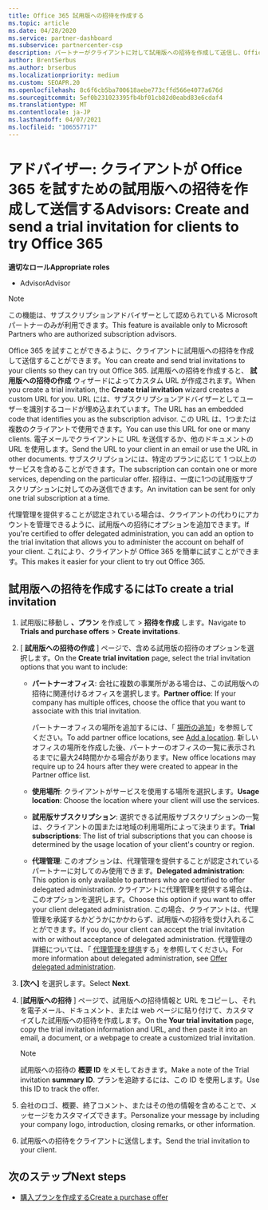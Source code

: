 ```yaml
---
title: Office 365 試用版への招待を作成する
ms.topic: article
ms.date: 04/28/2020
ms.service: partner-dashboard
ms.subservice: partnercenter-csp
description: パートナーがクライアントに対して試用版への招待を作成して送信し、Office 365 を試す方法について説明します。 パートナーは、承認されたサブスクリプションアドバイザーです。
author: BrentSerbus
ms.author: brserbus
ms.localizationpriority: medium
ms.custom: SEOAPR.20
ms.openlocfilehash: 8c6f6cb5ba700618aebe773cffd566e4077a676d
ms.sourcegitcommit: 5ef0b231023395fb4bf01cb82d0eabd83e6cdaf4
ms.translationtype: MT
ms.contentlocale: ja-JP
ms.lasthandoff: 04/07/2021
ms.locfileid: "106557717"
---
```

# <a name="advisors-create-and-send-a-trial-invitation-for-clients-to-try-office-365"></a><span data-ttu-id="91e61-104">アドバイザー: クライアントが Office 365 を試すための試用版への招待を作成して送信する</span><span class="sxs-lookup"><span data-stu-id="91e61-104">Advisors: Create and send a trial invitation for clients to try Office 365</span></span>


<span data-ttu-id="91e61-105">**適切なロール**</span><span class="sxs-lookup"><span data-stu-id="91e61-105">**Appropriate roles**</span></span>

- <span data-ttu-id="91e61-106">Advisor</span><span class="sxs-lookup"><span data-stu-id="91e61-106">Advisor</span></span>

> [!NOTE]
> <span data-ttu-id="91e61-107">この機能は、サブスクリプションアドバイザーとして認められている Microsoft パートナーのみが利用できます。</span><span class="sxs-lookup"><span data-stu-id="91e61-107">This feature is available only to Microsoft Partners who are authorized subscription advisors.</span></span>

<span data-ttu-id="91e61-108">Office 365 を試すことができるように、クライアントに試用版への招待を作成して送信することができます。</span><span class="sxs-lookup"><span data-stu-id="91e61-108">You can create and send trial invitations to your clients so they can try out Office 365.</span></span> <span data-ttu-id="91e61-109">試用版への招待を作成すると、 **試用版への招待の作成** ウィザードによってカスタム URL が作成されます。</span><span class="sxs-lookup"><span data-stu-id="91e61-109">When you create a trial invitation, the **Create trial invitation** wizard creates a custom URL for you.</span></span> <span data-ttu-id="91e61-110">URL には、サブスクリプションアドバイザーとしてユーザーを識別するコードが埋め込まれています。</span><span class="sxs-lookup"><span data-stu-id="91e61-110">The URL has an embedded code that identifies you as the subscription advisor.</span></span> <span data-ttu-id="91e61-111">この URL は、1つまたは複数のクライアントで使用できます。</span><span class="sxs-lookup"><span data-stu-id="91e61-111">You can use this URL for one or many clients.</span></span> <span data-ttu-id="91e61-112">電子メールでクライアントに URL を送信するか、他のドキュメントの URL を使用します。</span><span class="sxs-lookup"><span data-stu-id="91e61-112">Send the URL to your client in an email or use the URL in other documents.</span></span> <span data-ttu-id="91e61-113">サブスクリプションには、特定のプランに応じて 1 つ以上のサービスを含めることができます。</span><span class="sxs-lookup"><span data-stu-id="91e61-113">The subscription can contain one or more services, depending on the particular offer.</span></span> <span data-ttu-id="91e61-114">招待は、一度に1つの試用版サブスクリプションに対してのみ送信できます。</span><span class="sxs-lookup"><span data-stu-id="91e61-114">An invitation can be sent for only one trial subscription at a time.</span></span>

<span data-ttu-id="91e61-115">代理管理を提供することが認定されている場合は、クライアントの代わりにアカウントを管理できるように、試用版への招待にオプションを追加できます。</span><span class="sxs-lookup"><span data-stu-id="91e61-115">If you're certified to offer delegated administration, you can add an option to the trial invitation that allows you to administer the account on behalf of your client.</span></span> <span data-ttu-id="91e61-116">これにより、クライアントが Office 365 を簡単に試すことができます。</span><span class="sxs-lookup"><span data-stu-id="91e61-116">This makes it easier for your client to try out Office 365.</span></span>

## <a name="to-create-a-trial-invitation"></a><span data-ttu-id="91e61-117">試用版への招待を作成するには</span><span class="sxs-lookup"><span data-stu-id="91e61-117">To create a trial invitation</span></span>

1. <span data-ttu-id="91e61-118">試用版に移動し **、プラン** を作成して  >  **招待を作成** します。</span><span class="sxs-lookup"><span data-stu-id="91e61-118">Navigate to **Trials and purchase offers** > **Create invitations**.</span></span>

2. <span data-ttu-id="91e61-119">[ **試用版への招待の作成** ] ページで、含める試用版の招待のオプションを選択します。</span><span class="sxs-lookup"><span data-stu-id="91e61-119">On the **Create trial invitation** page, select the trial invitation options that you want to include:</span></span>

    - <span data-ttu-id="91e61-120">**パートナーオフィス**: 会社に複数の事業所がある場合は、この試用版への招待に関連付けるオフィスを選択します。</span><span class="sxs-lookup"><span data-stu-id="91e61-120">**Partner office**: If your company has multiple offices, choose the office that you want to associate with this trial invitation.</span></span>

        <span data-ttu-id="91e61-121">パートナーオフィスの場所を追加するには、「 [場所の追加](manage-locations.md)」を参照してください。</span><span class="sxs-lookup"><span data-stu-id="91e61-121">To add partner office locations, see [Add a location](manage-locations.md).</span></span> <span data-ttu-id="91e61-122">新しいオフィスの場所を作成した後、パートナーのオフィスの一覧に表示されるまでに最大24時間かかる場合があります。</span><span class="sxs-lookup"><span data-stu-id="91e61-122">New office locations may require up to 24 hours after they were created to appear in the Partner office list.</span></span>

    - <span data-ttu-id="91e61-123">**使用場所**: クライアントがサービスを使用する場所を選択します。</span><span class="sxs-lookup"><span data-stu-id="91e61-123">**Usage location**: Choose the location where your client will use the services.</span></span>
    - <span data-ttu-id="91e61-124">**試用版サブスクリプション**: 選択できる試用版サブスクリプションの一覧は、クライアントの国または地域の利用場所によって決まります。</span><span class="sxs-lookup"><span data-stu-id="91e61-124">**Trial subscriptions**: The list of trial subscriptions that you can choose is determined by the usage location of your client's country or region.</span></span>
    - <span data-ttu-id="91e61-125">**代理管理**: このオプションは、代理管理を提供することが認定されているパートナーに対してのみ使用できます。</span><span class="sxs-lookup"><span data-stu-id="91e61-125">**Delegated administration**: This option is only available to partners who are certified to offer delegated administration.</span></span> <span data-ttu-id="91e61-126">クライアントに代理管理を提供する場合は、このオプションを選択します。</span><span class="sxs-lookup"><span data-stu-id="91e61-126">Choose this option if you want to offer your client delegated administration.</span></span> <span data-ttu-id="91e61-127">この場合、クライアントは、代理管理を承諾するかどうかにかかわらず、試用版への招待を受け入れることができます。</span><span class="sxs-lookup"><span data-stu-id="91e61-127">If you do, your client can accept the trial invitation with or without acceptance of delegated administration.</span></span> <span data-ttu-id="91e61-128">代理管理の詳細については、「 [代理管理を提供](customers-revoke-admin-privileges.md)する」を参照してください。</span><span class="sxs-lookup"><span data-stu-id="91e61-128">For more information about delegated administration, see [Offer delegated administration](customers-revoke-admin-privileges.md).</span></span>

3. <span data-ttu-id="91e61-129">**[次へ]** を選択します。</span><span class="sxs-lookup"><span data-stu-id="91e61-129">Select **Next**.</span></span>

4. <span data-ttu-id="91e61-130">[**試用版への招待** ] ページで、試用版への招待情報と URL をコピーし、それを電子メール、ドキュメント、または web ページに貼り付けて、カスタマイズした試用版への招待を作成します。</span><span class="sxs-lookup"><span data-stu-id="91e61-130">On the **Your trial invitation** page, copy the trial invitation information and URL, and then paste it into an email, a document, or a webpage to create a customized trial invitation.</span></span>

    > [!NOTE]
    > <span data-ttu-id="91e61-131">試用版への招待の **概要 ID** をメモしておきます。</span><span class="sxs-lookup"><span data-stu-id="91e61-131">Make a note of the Trial invitation **summary ID**.</span></span> <span data-ttu-id="91e61-132">プランを追跡するには、この ID を使用します。</span><span class="sxs-lookup"><span data-stu-id="91e61-132">Use this ID to track the offer.</span></span>

5. <span data-ttu-id="91e61-133">会社のロゴ、概要、終了コメント、またはその他の情報を含めることで、メッセージをカスタマイズできます。</span><span class="sxs-lookup"><span data-stu-id="91e61-133">Personalize your message by including your company logo, introduction, closing remarks, or other information.</span></span>

6. <span data-ttu-id="91e61-134">試用版への招待をクライアントに送信します。</span><span class="sxs-lookup"><span data-stu-id="91e61-134">Send the trial invitation to your client.</span></span>

## <a name="next-steps"></a><span data-ttu-id="91e61-135">次のステップ</span><span class="sxs-lookup"><span data-stu-id="91e61-135">Next steps</span></span>

- [<span data-ttu-id="91e61-136">購入プランを作成する</span><span class="sxs-lookup"><span data-stu-id="91e61-136">Create a purchase offer</span></span>](advisor-create-a-purchase-offer.md)
